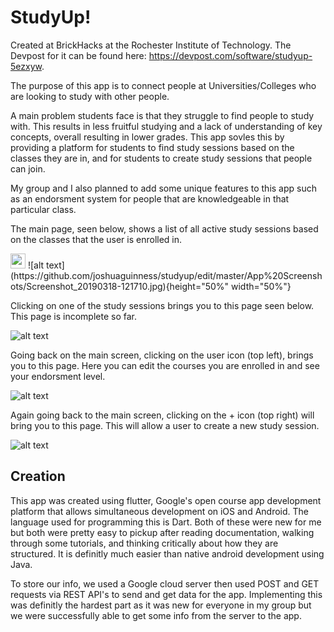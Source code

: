 # StudyUp!

Created at BrickHacks at the Rochester Institute of Technology. The Devpost for it can be found here: https://devpost.com/software/studyup-5ezxyw. 

The purpose of this app is to connect people at Universities/Colleges who are looking to study with other people.

A main problem students face is that they struggle to find people to study with. This results in less fruitful studying and a lack of understanding of key concepts, overall resulting in lower grades. This app sovles this by providing a platform for students to find study sessions based on the classes they are in, and for students to create study sessions that people can join.

My group and I also planned to add some unique features to this app such as an endorsment system for people that are knowledgeable in that particular class.

The main page, seen below, shows a list of all active study sessions based on the classes that the user is enrolled in.

<img src="https://github.com/joshuaguinness/studyup/edit/master/App%20Screenshots/Screenshot_20190318-121710.jpg" height="24">
![alt text](https://github.com/joshuaguinness/studyup/edit/master/App%20Screenshots/Screenshot_20190318-121710.jpg){height="50%" width="50%"}

Clicking on one of the study sessions brings you to this page seen below. This page is incomplete so far.

![alt text](https://github.com/joshuaguinness/studyup/blob/master/App%20Screenshots/Screenshot_20190318-121733.jpg)

Going back on the main screen, clicking on the user icon (top left), brings you to this page. Here you can edit the courses you are enrolled in and see your endorsment level. 

![alt text](https://github.com/joshuaguinness/studyup/blob/master/App%20Screenshots/Screenshot_20190318-121718.jpg)

Again going back to the main screen, clicking on the + icon (top right) will bring you to this page. This will allow a user to create a new study session.

![alt text](https://github.com/joshuaguinness/studyup/blob/master/App%20Screenshots/Screenshot_20190318-121727.jpg)

## Creation

This app was created using flutter, Google's open course app development platform that allows simultaneous development on iOS and Android. The language used for programming this is Dart. Both of these were new for me but both were pretty easy to pickup after reading documentation, walking through some tutorials, and thinking critically about how they are structured. It is definitly much easier than native android development using Java.

To store our info, we used a Google cloud server then used POST and GET requests via REST API's to send and get data for the app. Implementing this was definitly the hardest part as it was new for everyone in my group but we were successfully able to get some info from the server to the app.
